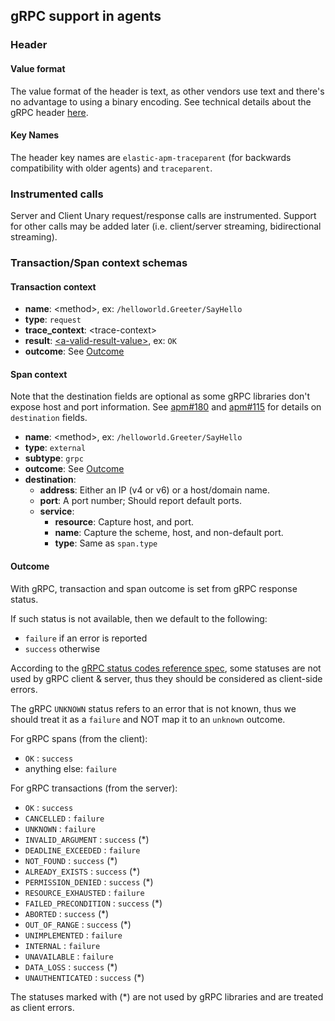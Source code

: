 ## gRPC support in agents

### Header

#### Value format
The value format of the header is text, as other vendors use text and there's no advantage to using a binary encoding. See technical details about the gRPC header [here](https://github.com/grpc/grpc/blob/master/doc/PROTOCOL-HTTP2.md#requests).

#### Key Names
The header key names are `elastic-apm-traceparent` (for backwards compatibility with older agents) and `traceparent`.

### Instrumented calls
Server and Client Unary request/response calls are instrumented. Support for other calls may be added later (i.e. client/server streaming, bidirectional streaming).

### Transaction/Span context schemas

#### Transaction context

* **name**: \<method\>, ex: `/helloworld.Greeter/SayHello`
* **type**: `request`
* **trace_context**: \<trace-context\>
* **result**: [\<a-valid-result-value\>](https://github.com/grpc/grpc/blob/master/doc/statuscodes.md#status-codes-and-their-use-in-grpc), ex: `OK`
* **outcome**: See [Outcome](#outcome)

#### Span context

Note that the destination fields are optional as some gRPC libraries don't expose host and port information.
See [apm#180](https://github.com/elastic/apm/issues/180) and [apm#115](https://github.com/elastic/apm/issues/115) for details on `destination` fields.

* **name**: \<method\>, ex: `/helloworld.Greeter/SayHello`
* **type**: `external`
* **subtype**: `grpc`
* **outcome**: See [Outcome](#outcome)
* **destination**:
  * **address**: Either an IP (v4 or v6) or a host/domain name.
  * **port**: A port number; Should report default ports.
  * **service**:
    * **resource**: Capture host, and port.
    * **name**: Capture the scheme, host, and non-default port.
    * **type**: Same as `span.type`

#### Outcome

With gRPC, transaction and span outcome is set from gRPC response status.

If such status is not available, then we default to the following:

- `failure` if an error is reported
- `success` otherwise

According to the [gRPC status codes reference spec](https://github.com/grpc/grpc/blob/master/doc/statuscodes.md), some
statuses are not used by gRPC client & server, thus they should be considered as client-side errors.

The gRPC `UNKNOWN` status refers to an error that is not known, thus we should treat it as a `failure` and NOT map it to
an `unknown` outcome.

For gRPC spans (from the client):

- `OK` : `success`
- anything else: `failure`

For gRPC transactions (from the server):

- `OK` : `success`
- `CANCELLED` : `failure`
- `UNKNOWN` : `failure`
- `INVALID_ARGUMENT` : `success` (*)
- `DEADLINE_EXCEEDED` : `failure`
- `NOT_FOUND` : `success` (*)
- `ALREADY_EXISTS` : `success` (*)
- `PERMISSION_DENIED` : `success` (*)
- `RESOURCE_EXHAUSTED` : `failure`
- `FAILED_PRECONDITION` : `success` (*)
- `ABORTED` : `success` (*)
- `OUT_OF_RANGE` : `success` (*)
- `UNIMPLEMENTED` : `failure`
- `INTERNAL` : `failure`
- `UNAVAILABLE` : `failure`
- `DATA_LOSS` : `success` (*)
- `UNAUTHENTICATED` : `success` (*)

The statuses marked with (*) are not used by gRPC libraries and are treated as client errors.